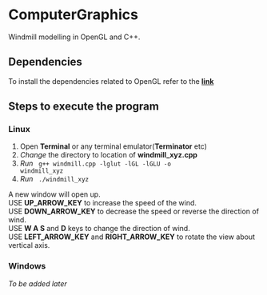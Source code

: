 # ComputerGraphics

Windmill modelling in OpenGL and C++.

## Dependencies
To install the dependencies related to OpenGL refer to the 
<a href="http://www.prinmath.com/csci5229/misc/install.html">**link**</a> 
## Steps to execute the program
### Linux
1. Open **Terminal** or any terminal emulator(**Terminator** etc)
2. *Change* the directory to location of **windmill_xyz.cpp**
3. *Run* <code> g++ windmill.cpp -lglut -lGL -lGLU -o windmill_xyz </code> 
4. *Run* <code> ./windmill_xyz </code>

A new window will open up.</br>
USE **UP_ARROW_KEY** to increase the speed of the wind.</br>
USE **DOWN_ARROW_KEY** to decrease the speed or reverse the direction of wind.</br>
USE **W A S** and **D** keys to change the direction of wind.</br>
USE **LEFT_ARROW_KEY** and **RIGHT_ARROW_KEY** to rotate the view about vertical axis.</br>
### Windows
*To be added later*
